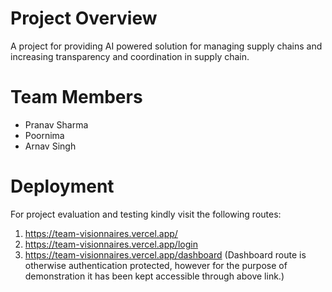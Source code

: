 # Project Overview
A project for providing AI powered solution for managing supply chains and increasing transparency and coordination in supply chain.
# Team Members
- Pranav Sharma
- Poornima
- Arnav Singh
# Deployment
For project evaluation and testing kindly visit the following routes:
1. https://team-visionnaires.vercel.app/
2. https://team-visionnaires.vercel.app/login
3. https://team-visionnaires.vercel.app/dashboard
(Dashboard route is otherwise authentication protected, however for the purpose of demonstration it has been kept accessible through above link.)
